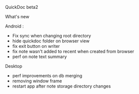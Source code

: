 QuickDoc beta2

What's new

Android :
- Fix sync when changing root directory
- hide quickdoc folder on browser view
- fix exit button on writer
- fix note wasn't added to recent when created from browser
- perf on note text summary

Desktop
- perf improvements on db merging
- removing window frame
- restart app after note storage directory changes
